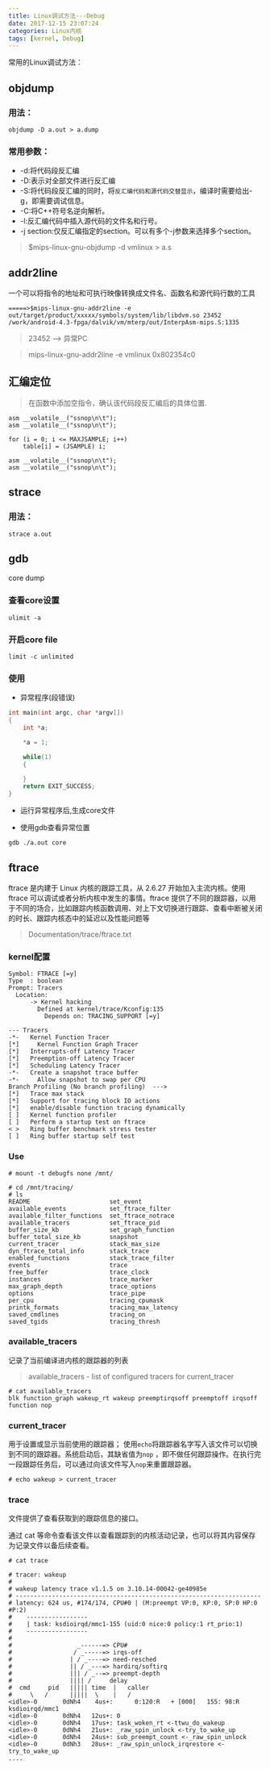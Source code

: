 ```yaml
---
title: Linux调试方法---Debug
date: 2017-12-15 23:07:24
categories: Linux内核
tags: [kernel, Debug]
---
```


常用的Linux调试方法：

<!--more-->


## objdump

### 用法：
``` shell
objdump -D a.out > a.dump
```
### 常用参数：

* -d:将代码段反汇编
* -D:表示对全部文件进行反汇编
* -S:将代码段反汇编的同时，将`反汇编代码和源代码交替显示`，编译时需要给出-g，即需要调试信息。
* -C:将C++符号名逆向解析。
* -l:反汇编代码中插入源代码的文件名和行号。
* -j section:仅反汇编指定的section。可以有多个-j参数来选择多个section。

> $mips-linux-gnu-objdump -d vmlinux > a.s

## addr2line

一个可以将指令的地址和可执行映像转换成文件名、函数名和源代码行数的工具

``` shell
=====>$mips-linux-gnu-addr2line -e out/target/product/xxxxx/symbols/system/lib/libdvm.so 23452
/work/android-4.3-fpga/dalvik/vm/mterp/out/InterpAsm-mips.S:1335
```
>23452 --> 异常PC

> mips-linux-gnu-addr2line -e vmlinux 0x802354c0

## 汇编定位

> 在函数中添加空指令，确认该代码段反汇编后的具体位置.

```
asm __volatile__("ssnop\n\t");
asm __volatile__("ssnop\n\t");

for (i = 0; i <= MAXJSAMPLE; i++)
	table[i] = (JSAMPLE) i;

asm __volatile__("ssnop\n\t");
asm __volatile__("ssnop\n\t");
```

## strace

### 用法：

``` shell
strace a.out
```

## gdb

core dump
### 查看core设置

``` shell
ulimit -a
```

### 开启core file

``` shell
limit -c unlimited
```

### 使用

* 异常程序(段错误)

``` C
int main(int argc, char *argv[])
{
    int *a;

    *a = 1;

    while(1)
    {

    }
    return EXIT_SUCCESS;
}
```

* 运行异常程序后,生成core文件

* 使用gdb查看异常位置

``` shell
gdb ./a.out core
```

## ftrace

ftrace 是内建于 Linux 内核的跟踪工具，从 2.6.27 开始加入主流内核。使用 ftrace 可以调试或者分析内核中发生的事情。ftrace 提供了不同的跟踪器，以用于不同的场合，比如跟踪内核函数调用、对上下文切换进行跟踪、查看中断被关闭的时长、跟踪内核态中的延迟以及性能问题等

>Documentation/trace/ftrace.txt

### kernel配置

```
Symbol: FTRACE [=y]
Type  : boolean
Prompt: Tracers
  Location:
      -> Kernel hacking
	    Defined at kernel/trace/Kconfig:135
		  Depends on: TRACING_SUPPORT [=y]

--- Tracers
-*-   Kernel Function Tracer
[*]     Kernel Function Graph Tracer
[*]   Interrupts-off Latency Tracer
[*]   Preemption-off Latency Tracer
[*]   Scheduling Latency Tracer
-*-   Create a snapshot trace buffer
-*-     Allow snapshot to swap per CPU
Branch Profiling (No branch profiling)  --->
[*]   Trace max stack
[*]   Support for tracing block IO actions
[*]   enable/disable function tracing dynamically
[ ]   Kernel function profiler
[ ]   Perform a startup test on ftrace
< >   Ring buffer benchmark stress tester
[ ]   Ring buffer startup self test
```

### Use

``` shell
# mount -t debugfs none /mnt/
```

```
# cd /mnt/tracing/
# ls
README                      set_event
available_events            set_ftrace_filter
available_filter_functions  set_ftrace_notrace
available_tracers           set_ftrace_pid
buffer_size_kb              set_graph_function
buffer_total_size_kb        snapshot
current_tracer              stack_max_size
dyn_ftrace_total_info       stack_trace
enabled_functions           stack_trace_filter
events                      trace
free_buffer                 trace_clock
instances                   trace_marker
max_graph_depth             trace_options
options                     trace_pipe
per_cpu                     tracing_cpumask
printk_formats              tracing_max_latency
saved_cmdlines              tracing_on
saved_tgids                 tracing_thresh
```

### available_tracers

记录了当前编译进内核的跟踪器的列表

>available_tracers     - list of configured tracers for current_tracer

``` shell
# cat available_tracers
blk function_graph wakeup_rt wakeup preemptirqsoff preemptoff irqsoff function nop
```

### current_tracer

用于设置或显示当前使用的跟踪器；
使用`echo`将跟踪器名字写入该文件可以切换到不同的跟踪器。系统启动后，其缺省值为`nop` ，即不做任何跟踪操作。在执行完一段跟踪任务后，可以通过向该文件写入`nop`来重置跟踪器。

``` shell
# echo wakeup > current_tracer
```

### trace

文件提供了查看获取到的跟踪信息的接口。

通过 cat 等命令查看该文件以查看跟踪到的内核活动记录，也可以将其内容保存为记录文件以备后续查看。

``` shell
# cat trace

# tracer: wakeup
#
# wakeup latency trace v1.1.5 on 3.10.14-00042-ge40985e
# --------------------------------------------------------------------
# latency: 624 us, #174/174, CPU#0 | (M:preempt VP:0, KP:0, SP:0 HP:0 #P:2)
#    -----------------
#    | task: ksdioirqd/mmc1-155 (uid:0 nice:0 policy:1 rt_prio:1)
#    -----------------
#
#                  _------=> CPU#
#                 / _-----=> irqs-off
#                | / _----=> need-resched
#                || / _---=> hardirq/softirq
#                ||| / _--=> preempt-depth
#                |||| /     delay
#  cmd     pid   ||||| time  |   caller
#     \   /      |||||  \    |   /
<idle>-0       0dNh4    4us+:      0:120:R   + [000]   155: 98:R ksdioirqd/mmc1
<idle>-0       0dNh4   12us+: 0
<idle>-0       0dNh4   17us+: task_woken_rt <-ttwu_do_wakeup
<idle>-0       0dNh4   21us+: _raw_spin_unlock <-try_to_wake_up
<idle>-0       0dNh4   24us+: sub_preempt_count <-_raw_spin_unlock
<idle>-0       0dNh3   28us+: _raw_spin_unlock_irqrestore <-try_to_wake_up
....
```
